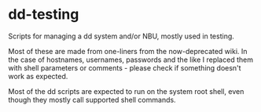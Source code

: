 # dd-testing
Scripts for managing a dd system and/or NBU, mostly used in testing.

Most of these are made from one-liners from the now-deprecated wiki.  In the case of hostnames, usernames, passwords and the like
I replaced them with shell parameters or comments - please check if something doesn't work as expected.

Most of the dd scripts are expected to run on the system root shell, even though they mostly call supported shell commands.
